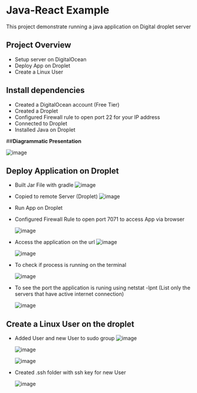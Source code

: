 # Java-React Example

This project demonstrate running a java application on Digital droplet server

## **Project Overview**
- Setup server on DigitalOcean
- Deploy App on Droplet
- Create a Linux User

## **Install dependencies**
- Created a DigitalOcean account (Free Tier)
- Created a Droplet
- Configured Firewall rule to open port 22 for your IP address
- Connected to Droplet
- Installed Java on Droplet

##**Diagrammatic Presentation**

 ![image](https://github.com/user-attachments/assets/aa05e266-25e8-4465-a842-4c2a18505278)


## **Deploy Application on Droplet**
- Built Jar File with gradle
 ![image](https://github.com/user-attachments/assets/b49b06b4-17ba-4a14-8848-1be5ae490488)

- Copied to remote Server (Droplet)
 ![image](https://github.com/user-attachments/assets/16b02d42-6d8e-47ce-9497-a277df6f5e9c)

- Run App on Droplet
- Configured Firewall Rule to open port 7071 to access App via browser
  
  ![image](https://github.com/user-attachments/assets/c9192650-dc4d-4ec7-bbf6-c4b3cda4149c)

- Access the application on the url
  ![image](https://github.com/user-attachments/assets/a40ba18e-abde-4d85-bcd8-7ef33039a7e3)


  ![image](https://github.com/user-attachments/assets/291c4d69-33aa-47dc-99cf-3d1d2238f022)

- To check if process is running on the terminal

  ![image](https://github.com/user-attachments/assets/24c6ed71-d0b4-436f-856a-96b580805459)

- To see the port the application is runing using netstat -lpnt (List only the servers that have active internet connection)
  
  ![image](https://github.com/user-attachments/assets/fd2e76af-0c32-491b-a753-79a5717acd26)

  

## **Create a Linux User on the droplet**
- Added User and new User to sudo group
  ![image](https://github.com/user-attachments/assets/da37360f-68eb-4f60-8315-551cdc5221f9)


  ![image](https://github.com/user-attachments/assets/0db6c2c0-a830-4697-bbed-3600ecefd9d0)


  ![image](https://github.com/user-attachments/assets/52e898cf-1a0c-4af2-a1f9-23e4be2439ee)


- Created .ssh folder with ssh key for new User

  ![image](https://github.com/user-attachments/assets/b6422dd5-acb1-4e23-9c09-4ccd1f550dc9)



 
